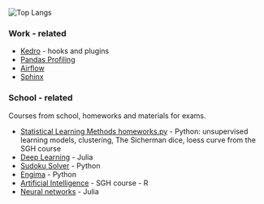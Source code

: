 ![Top Langs](https://github-readme-stats.vercel.app/api/top-langs/?username=sarawaniolka&count_private=true&show_icons=true&hide=html,jupyter%20notebook)

### Work - related
- [Kedro](https://github.com/sarawaniolka/Kedro) - hooks and plugins
- [Pandas Profiling](https://github.com/sarawaniolka/pandas_profiling)
- [Airflow](https://github.com/sarawaniolka/Airflow-Intro)
- [Sphinx](https://github.com/sarawaniolka/sphinx)


### School - related
Courses from school, homeworks and materials for exams.
- [Statistical Learning Methods homeworks.py](https://github.com/sarawaniolka/SLM-HW) - Python: unsupervised learning models, clustering, The Sicherman dice, loess curve from the SGH course
- [Deep Learning](https://github.com/sarawaniolka/Julia-Flux) - Julia
- [Sudoku Solver](https://github.com/sarawaniolka/Sudoku_Solver) - Python
- [Engima](https://github.com/sarawaniolka/Enigma-implementation) - Python
- [Artificial Intelligence]() - SGH course - R
- [Neural networks](https://github.com/sarawaniolka/neural_networks_julia) - Julia

